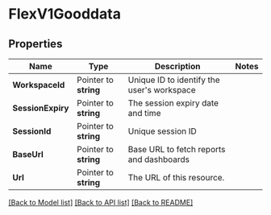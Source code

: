 # FlexV1Gooddata

## Properties

Name | Type | Description | Notes
------------ | ------------- | ------------- | -------------
**WorkspaceId** | Pointer to **string** | Unique ID to identify the user's workspace |
**SessionExpiry** | Pointer to **string** | The session expiry date and time |
**SessionId** | Pointer to **string** | Unique session ID |
**BaseUrl** | Pointer to **string** | Base URL to fetch reports and dashboards |
**Url** | Pointer to **string** | The URL of this resource. |

[[Back to Model list]](../README.md#documentation-for-models) [[Back to API list]](../README.md#documentation-for-api-endpoints) [[Back to README]](../README.md)


